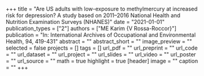 +++
title = "Are US adults with low-exposure to methylmercury at increased risk for depression? A study based on 2011–2016 National Health and Nutrition Examination Surveys (NHANES)"
date = "2021-01-01"
publication_types = ["2"]
authors = ["ME Karim {V Rossa-Roccor}"]
publication = "In: International Archives of Occupational and Environmental Health, 94, 419-431"
abstract = ""
abstract_short = ""
image_preview = ""
selected = false
projects = []
tags = []
url_pdf = ""
url_preprint = ""
url_code = ""
url_dataset = ""
url_project = ""
url_slides = ""
url_video = ""
url_poster = ""
url_source = ""
math = true
highlight = true
[header]
image = ""
caption = ""
+++
